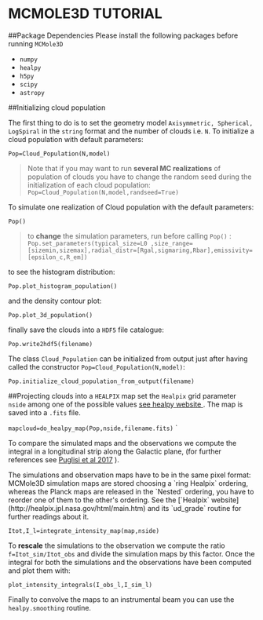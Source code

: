 # MCMOLE3D  TUTORIAL

##Package Dependencies
Please install the following packages  before running `MCMole3D`
- `numpy`
- `healpy`
- `h5py`
- `scipy`
- `astropy`

##Initializing cloud population

The first thing to do is to set the geometry model `Axisymmetric, Spherical, LogSpiral` in the `string` format and the number of clouds i.e. `N`. To initialize a cloud population with default parameters:

`Pop=Cloud_Population(N,model)
`
>Note that if you may want to run **several MC realizations** of population of clouds you have to change the random seed during the initialization of each cloud population:
`Pop=Cloud_Population(N,model,randseed=True)`


To simulate one realization of Cloud population with the default parameters:

`Pop()
`

>to **change** the simulation parameters, run before calling `Pop()` :
`Pop.set_parameters(typical_size=L0 ,size_range=[sizemin,sizemax],radial_distr=[Rgal,sigmaring,Rbar],emissivity=[epsilon_c,R_em])`

to see the histogram distribution:

`Pop.plot_histogram_population() `

and the density contour plot:

`Pop.plot_3d_population()`

finally save the clouds into a `HDF5` file catalogue:

`Pop.write2hdf5(filename)`


The class `Cloud_Population` can be initialized from output just after having called the constructor `Pop=Cloud_Population(N,model)`:

`Pop.initialize_cloud_population_from_output(filename)`

##Projecting clouds into a `HEALPIX` map
set the `Healpix` grid parameter `nside` among one of the possible values [see healpy website ](http://healpy.readthedocs.io/en/latest/). The map is  saved into a `.fits` file.

`mapcloud=do_healpy_map(Pop,nside,filename.fits)`
`

To compare the simulated maps and the observations we compute the integral in a longitudinal strip  along the Galactic plane, (for further references see [Puglisi et al 2017](http://arxiv.org/abs/1701.07856) ).

<aside class="warning">
The simulations and observation  maps have to be in the same pixel format:  MCMole3D simulation maps are stored choosing a  `ring Healpix` ordering, whereas the Planck maps are released in the `Nested` ordering, you have to reorder one of them to the other's ordering. See the [`Healpix` website](http://healpix.jpl.nasa.gov/html/main.htm) and its `ud_grade` routine  for further readings about it.
</aside>

`Itot,I_l=integrate_intensity_map(map,nside)`

To **rescale** the simulations to the observation we compute the ratio `f=Itot_sim/Itot_obs`   and divide the simulation maps by this factor.
Once  the integral for both the simulations and the observations  have been computed and plot them with:

`plot_intensity_integrals(I_obs_l,I_sim_l)`

Finally to convolve the maps  to an instrumental beam you can use the `healpy.smoothing` routine.
